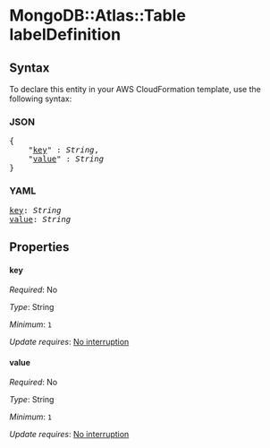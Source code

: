 # MongoDB::Atlas::Table labelDefinition

## Syntax

To declare this entity in your AWS CloudFormation template, use the following syntax:

### JSON

<pre>
{
    "<a href="#key" title="key">key</a>" : <i>String</i>,
    "<a href="#value" title="value">value</a>" : <i>String</i>
}
</pre>

### YAML

<pre>
<a href="#key" title="key">key</a>: <i>String</i>
<a href="#value" title="value">value</a>: <i>String</i>
</pre>

## Properties

#### key

_Required_: No

_Type_: String

_Minimum_: <code>1</code>

_Update requires_: [No interruption](https://docs.aws.amazon.com/AWSCloudFormation/latest/UserGuide/using-cfn-updating-stacks-update-behaviors.html#update-no-interrupt)

#### value

_Required_: No

_Type_: String

_Minimum_: <code>1</code>

_Update requires_: [No interruption](https://docs.aws.amazon.com/AWSCloudFormation/latest/UserGuide/using-cfn-updating-stacks-update-behaviors.html#update-no-interrupt)


